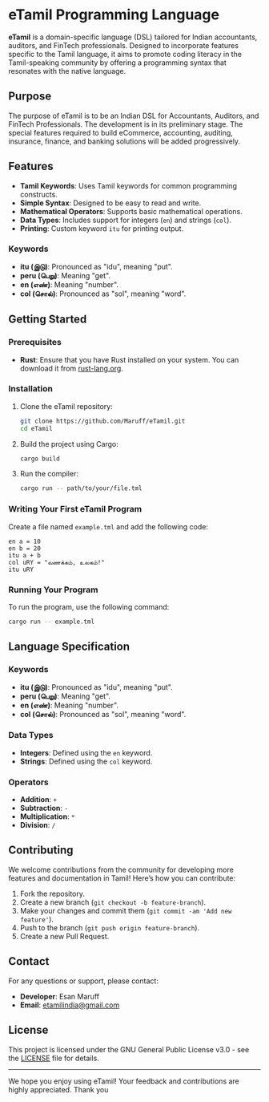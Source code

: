 
# eTamil Programming Language

**eTamil** is a domain-specific language (DSL) tailored for Indian accountants, auditors, and FinTech professionals. Designed to incorporate features specific to the Tamil language, it aims to promote coding literacy in the Tamil-speaking community by offering a programming syntax that resonates with the native language.

## Purpose

The purpose of eTamil is to be an Indian DSL for Accountants, Auditors, and FinTech Professionals. The development is in its preliminary stage. The special features required to build eCommerce, accounting, auditing, insurance, finance, and banking solutions will be added progressively.

## Features

- **Tamil Keywords**: Uses Tamil keywords for common programming constructs.
- **Simple Syntax**: Designed to be easy to read and write.
- **Mathematical Operators**: Supports basic mathematical operations.
- **Data Types**: Includes support for integers (`en`) and strings (`col`).
- **Printing**: Custom keyword `itu` for printing output.

### Keywords

- **itu (இடு)**: Pronounced as "idu", meaning "put".
- **peru (பெறு)**: Meaning "get".
- **en (எண்)**: Meaning "number".
- **col (சொல்)**: Pronounced as "sol", meaning "word".

## Getting Started

### Prerequisites

- **Rust**: Ensure that you have Rust installed on your system. You can download it from [rust-lang.org](https://www.rust-lang.org/).

### Installation

1. Clone the eTamil repository:
    ```sh
    git clone https://github.com/Maruff/eTamil.git
    cd eTamil
    ```

2. Build the project using Cargo:
    ```sh
    cargo build
    ```

3. Run the compiler:
    ```sh
    cargo run -- path/to/your/file.tml
    ```

### Writing Your First eTamil Program

Create a file named `example.tml` and add the following code:

```tml
en a = 10
en b = 20
itu a + b
col uRY = "வணக்கம், உலகம்!"
itu uRY
```

### Running Your Program

To run the program, use the following command:
```sh
cargo run -- example.tml
```

## Language Specification

### Keywords

- **itu (இடு)**: Pronounced as "idu", meaning "put".
- **peru (பெறு)**: Meaning "get".
- **en (எண்)**: Meaning "number".
- **col (சொல்)**: Pronounced as "sol", meaning "word".

### Data Types

- **Integers**: Defined using the `en` keyword.
- **Strings**: Defined using the `col` keyword.

### Operators

- **Addition**: `+`
- **Subtraction**: `-`
- **Multiplication**: `*`
- **Division**: `/`

## Contributing

We welcome contributions from the community for developing more features and documentation in Tamil! Here’s how you can contribute:

1. Fork the repository.
2. Create a new branch (`git checkout -b feature-branch`).
3. Make your changes and commit them (`git commit -am 'Add new feature'`).
4. Push to the branch (`git push origin feature-branch`).
5. Create a new Pull Request.

## Contact

For any questions or support, please contact:

- **Developer**: Esan Maruff
- **Email**: etamilindia@gmail.com

## License

This project is licensed under the GNU General Public License v3.0 - see the [LICENSE](LICENSE) file for details.

---

We hope you enjoy using eTamil! Your feedback and contributions are highly appreciated.
Thank you